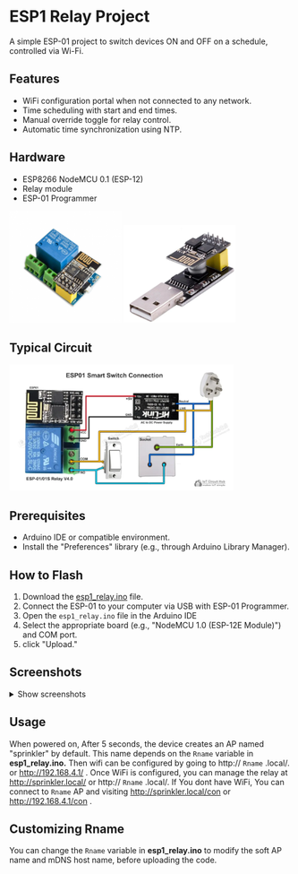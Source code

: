 # ESP1 Relay Project
A simple ESP-01 project to switch devices ON and OFF on a schedule, controlled via Wi-Fi.

## Features
- WiFi configuration portal when not connected to any network.
- Time scheduling with start and end times.
- Manual override toggle for relay control.
- Automatic time synchronization using NTP.

## Hardware
- ESP8266 NodeMCU 0.1 (ESP-12)
- Relay module 
- ESP-01 Programmer
<div>
<img src="images/ESP8266-ESP-01-5V-WiFi-Relay-Module.png" alt="Relay Module" width="200px">
<img src="images/esp01-programmer.webp" alt="ESP-01 Programmer" width="200px">
</div>

## Typical Circuit
<div>
<img src="images/esp-01-circuit.webp" alt="Relay Circuit" width="400px">
</div>

## Prerequisites
- Arduino IDE or compatible environment.
- Install the "Preferences" library (e.g., through Arduino Library Manager).

## How to Flash
1. Download the [esp1_relay.ino](https://github.com/Sarin-jacob/Esp01-WiFi-Relay/releases/latest/download/v1.0/esp1_relay.ino) file.
2. Connect the ESP-01 to your computer via USB with ESP-01 Programmer.
3. Open the `esp1_relay.ino` file in the Arduino IDE 
4. Select the appropriate board (e.g., "NodeMCU 1.0 (ESP-12E Module)") and COM port.
5. click "Upload."

## Screenshots
<details><summary>Show screenshots</summary>

<img src="images/Relay_control.png" alt="Relay Control" width="300px">
<img src="images/configure_wifi.png" alt="Configure WiFi" width="300px">

</details>



## Usage
When powered on, After 5 seconds, the device creates an AP named "sprinkler" by default. This name depends on the `Rname` variable in **esp1_relay.ino.** 
Then wifi can be configured by going to http:// `Rname` .local/. or http://192.168.4.1/ .
Once WiFi is configured, you can manage the relay at http://sprinkler.local/ or http:// `Rname` .local/.
If You dont have WiFi, You can connect to `Rname` AP and visiting http://sprinkler.local/con or http://192.168.4.1/con . 

## Customizing Rname
You can change the `Rname` variable in **esp1_relay.ino** to modify the soft AP name and mDNS host name, before uploading the code. 

